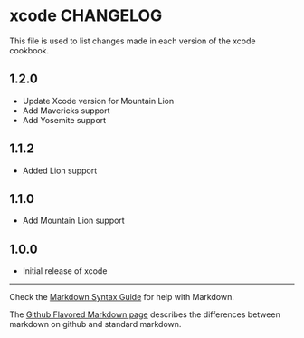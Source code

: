 xcode CHANGELOG
===============

This file is used to list changes made in each version of the xcode cookbook.

1.2.0
-----

- Update Xcode version for Mountain Lion
- Add Mavericks support
- Add Yosemite support

1.1.2
-----

- Added Lion support

1.1.0
-----

- Add Mountain Lion support

1.0.0
-----
- Initial release of xcode

- - -
Check the [Markdown Syntax Guide](http://daringfireball.net/projects/markdown/syntax) for help with Markdown.

The [Github Flavored Markdown page](http://github.github.com/github-flavored-markdown/) describes the differences between markdown on github and standard markdown.
